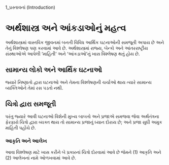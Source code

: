 1_પ્રસ્તાવનાં
(Introduction)

# અર્થશાસ્ત્ર અને આંકડાઓનું મહત્વ

અર્થશાસ્ત્રમાં વાસ્તવિક જીવનમાં બનતી વિવિધ આર્થિક ઘટનાઓની સમજૂતી અપાય છે અને તેનું વિશ્લેષણ પણ કરવામાં આવે છે. અર્થશાસ્ત્રમાં રાજ્ય, બેન્કો અને આંતરરાષ્ટ્રીય સંસ્થાઓએ આપેલી ‘માહિતી’ અને ‘આંકડાઓ’નું ખાસ વિશ્લેષણ થતું હોય છે.

## સામાન્ય લોકો અને આર્થિક ઘટનાઓ

જ્યારે નિષ્ણાતો દ્વારા ઘટનાઓ અને તેમના વિશ્લેષણની ચર્ચાઓ થાય ત્યારે સામાન્ય વ્યક્તિઓને તેમાં રસ પડતો નથી.

## ચિત્રો દ્વારા સમજૂતી

પરંતુ જ્યારે આવી ઘટનાઓ વિશેની મુખ્ય બાબતો અને પ્રજાએ સમજવા જેવા અર્થતંત્રના ફેરફારો ચિત્રો દ્વારા વ્યક્ત થાય તો સામાન્ય પ્રજાનું ધ્યાન દોરાય છે; અને પ્રજા સુધી અમુક માહિતી પહોંચે છે.

### આકૃતિ અને આલેખ

આવા વિશ્લેષણ માટે ખાસ કરીને બે પ્રકારનાં ચિત્રો દોરવામાં આવે છે જેમને (1) આકૃતિ અને (2) આલેખનાં નામે ઓળખવામાં આવે છે.
